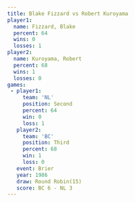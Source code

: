 ```yaml
---
title: Blake Fizzard vs Robert Kuroyama
player1:                
  name: Fizzard, Blake  
  percent: 64           
  wins: 0               
  losses: 1             
player2:                
  name: Kuroyama, Robert
  percent: 68           
  wins: 1               
  losses: 0             
games:
 - player1:          
     team: 'NL'      
     position: Second
     percent: 64     
     win: 0          
     loss: 1         
   player2:         
     team: 'BC'     
     position: Third
     percent: 68    
     win: 1         
     loss: 0        
   event: Brier         
   year: 1986           
   draw: Round Robin(15)
   score: BC 6 - NL 3   
---
```

